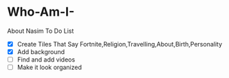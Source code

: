 # Who-Am-I-
About Nasim
To Do List
- [X] Create Tiles That Say Fortnite,Religion,Travelling,About,Birth,Personality
- [X] Add background
- [ ] Find and add videos
- [ ] Make it look organized
